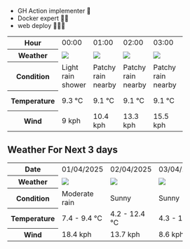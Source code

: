 - GH Action implementer 🚀
- Docker expert 🐳🚢
- web deploy 👨🏻‍💻

<div style="width:400px">


<table>
    <tr>
        <th>Hour</th>
        <td>00:00</td><td>01:00</td><td>02:00</td><td>03:00</td><td>04:00</td><td>05:00</td><td>06:00</td><td>07:00</td><td>08:00</td><td>09:00</td><td>10:00</td><td>11:00</td><td>12:00</td><td>13:00</td><td>14:00</td><td>15:00</td><td>16:00</td><td>17:00</td><td>18:00</td><td>19:00</td><td>20:00</td><td>21:00</td><td>22:00</td><td>23:00</td>
    </tr>
    <tr>
        <th>Weather</th>
        <td><img src="https://cdn.weatherapi.com/weather/64x64/night/353.png"></img></td><td><img src="https://cdn.weatherapi.com/weather/64x64/night/176.png"></img></td><td><img src="https://cdn.weatherapi.com/weather/64x64/night/176.png"></img></td><td><img src="https://cdn.weatherapi.com/weather/64x64/night/176.png"></img></td><td><img src="https://cdn.weatherapi.com/weather/64x64/night/266.png"></img></td><td><img src="https://cdn.weatherapi.com/weather/64x64/night/266.png"></img></td><td><img src="https://cdn.weatherapi.com/weather/64x64/night/266.png"></img></td><td><img src="https://cdn.weatherapi.com/weather/64x64/night/296.png"></img></td><td><img src="https://cdn.weatherapi.com/weather/64x64/night/302.png"></img></td><td><img src="https://cdn.weatherapi.com/weather/64x64/day/122.png"></img></td><td><img src="https://cdn.weatherapi.com/weather/64x64/day/119.png"></img></td><td><img src="https://cdn.weatherapi.com/weather/64x64/day/296.png"></img></td><td><img src="https://cdn.weatherapi.com/weather/64x64/day/119.png"></img></td><td><img src="https://cdn.weatherapi.com/weather/64x64/day/119.png"></img></td><td><img src="https://cdn.weatherapi.com/weather/64x64/day/266.png"></img></td><td><img src="https://cdn.weatherapi.com/weather/64x64/day/176.png"></img></td><td><img src="https://cdn.weatherapi.com/weather/64x64/day/119.png"></img></td><td><img src="https://cdn.weatherapi.com/weather/64x64/day/176.png"></img></td><td><img src="https://cdn.weatherapi.com/weather/64x64/day/176.png"></img></td><td><img src="https://cdn.weatherapi.com/weather/64x64/day/176.png"></img></td><td><img src="https://cdn.weatherapi.com/weather/64x64/night/113.png"></img></td><td><img src="https://cdn.weatherapi.com/weather/64x64/night/266.png"></img></td><td><img src="https://cdn.weatherapi.com/weather/64x64/night/176.png"></img></td><td><img src="https://cdn.weatherapi.com/weather/64x64/night/113.png"></img></td>
    </tr>
    <tr>
        <th>Condition</th>
        <td width="200px">Light rain shower</td><td width="200px">Patchy rain nearby</td><td width="200px">Patchy rain nearby</td><td width="200px">Patchy rain nearby</td><td width="200px">Light drizzle</td><td width="200px">Light drizzle</td><td width="200px">Light drizzle</td><td width="200px">Light rain</td><td width="200px">Moderate rain</td><td width="200px">Overcast</td><td width="200px">Cloudy </td><td width="200px">Light rain</td><td width="200px">Cloudy </td><td width="200px">Cloudy </td><td width="200px">Light drizzle</td><td width="200px">Patchy rain nearby</td><td width="200px">Cloudy </td><td width="200px">Patchy rain nearby</td><td width="200px">Patchy rain nearby</td><td width="200px">Patchy rain nearby</td><td width="200px">Clear </td><td width="200px">Light drizzle</td><td width="200px">Patchy rain nearby</td><td width="200px">Clear </td>
    </tr>
    <tr>
        <th>Temperature</th>
        <td>9.3 °C</td><td>9.1 °C</td><td>9.1 °C</td><td>9.1 °C</td><td>9.2 °C</td><td>9 °C</td><td>9.2 °C</td><td>9.2 °C</td><td>9.4 °C</td><td>11.1 °C</td><td>9.5 °C</td><td>8.9 °C</td><td>11.6 °C</td><td>13 °C</td><td>9.3 °C</td><td>13.6 °C</td><td>12.8 °C</td><td>9.4 °C</td><td>11.2 °C</td><td>10.5 °C</td><td>7.9 °C</td><td>9.6 °C</td><td>9.5 °C</td><td>7.4 °C</td>
    </tr>
    <tr>
        <th>Wind</th>
        <td>9 kph</td><td>10.4 kph</td><td>13.3 kph</td><td>15.5 kph</td><td>17.3 kph</td><td>18.4 kph</td><td>18.4 kph</td><td>18.4 kph</td><td>9.4 kph</td><td>18 kph</td><td>11.2 kph</td><td>8.6 kph</td><td>10.8 kph</td><td>10.1 kph</td><td>6.5 kph</td><td>9 kph</td><td>9 kph</td><td>9.7 kph</td><td>10.1 kph</td><td>11.5 kph</td><td>6.1 kph</td><td>9.7 kph</td><td>6.8 kph</td><td>11.9 kph</td>
    </tr>
</table>


<div/>

## Weather For Next 3 days

<div style="width:400px">


<table>
    <tr>
        <th>Date</th>
        <td>01/04/2025</td><td>02/04/2025</td><td>03/04/2025</td>
    </tr>
    <tr>
        <th>Weather</th>
        <td><img src="https://cdn.weatherapi.com/weather/64x64/day/302.png"/></td><td><img src="https://cdn.weatherapi.com/weather/64x64/day/113.png"/></td><td><img src="https://cdn.weatherapi.com/weather/64x64/day/113.png"/></td>
    </tr>
    <tr>
        <th>Condition</th>
        <td width="200px">Moderate rain</td><td width="200px">Sunny</td><td width="200px">Sunny</td>
    </tr>
    <tr>
        <th>Temperature</th>
        <td>7.4 -  9.4 °C</td><td>4.2 -  12.4 °C</td><td>4.3 -  15 °C</td>
    </tr>
    <tr>
        <th>Wind</th>
        <td>18.4 kph</td><td>13.7 kph</td><td>8.6 kph</td>
    </tr>
</table>


<div/>


